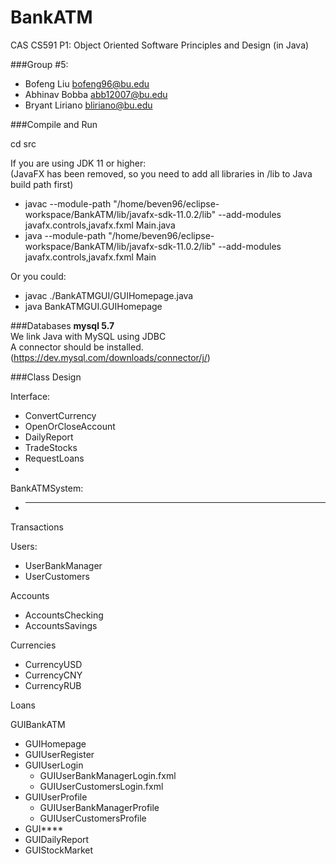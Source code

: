 # BankATM

CAS CS591 P1: Object Oriented Software Principles and Design (in Java)

###Group #5:
-  Bofeng Liu <bofeng96@bu.edu>
-  Abhinav Bobba <abb12007@bu.edu>
-  Bryant Liriano <bliriano@bu.edu>


###Compile and Run

cd src

If you are using JDK 11 or higher:  
(JavaFX has been removed, so you need to add all libraries in /lib to Java build path first)  

-  javac --module-path "/home/beven96/eclipse-workspace/BankATM/lib/javafx-sdk-11.0.2/lib" --add-modules javafx.controls,javafx.fxml Main.java  
-  java --module-path "/home/beven96/eclipse-workspace/BankATM/lib/javafx-sdk-11.0.2/lib" --add-modules javafx.controls,javafx.fxml Main  

Or you could:  
-  javac ./BankATMGUI/GUIHomepage.java  
-  java BankATMGUI.GUIHomepage  

###Databases
**mysql 5.7**  
We link Java with MySQL using JDBC  
A connector should be installed. (https://dev.mysql.com/downloads/connector/j/)  

###Class Design

Interface:  
-  ConvertCurrency
-  OpenOrCloseAccount
-  DailyReport
-  TradeStocks
-  RequestLoans
-  

BankATMSystem:  
-  ***

Transactions  

Users:  
-  UserBankManager
-  UserCustomers  

Accounts  
-  AccountsChecking
-  AccountsSavings  

Currencies  
-  CurrencyUSD
-  CurrencyCNY
-  CurrencyRUB  

Loans  

GUIBankATM  
-  GUIHomepage
-  GUIUserRegister
-  GUIUserLogin
    -  GUIUserBankManagerLogin.fxml
    -  GUIUserCustomersLogin.fxml
-  GUIUserProfile
    -  GUIUserBankManagerProfile
    -  GUIUserCustomersProfile
-  GUI****
-  GUIDailyReport
-  GUIStockMarket  

